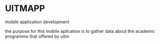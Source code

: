 # UITMAPP
mobile application development 

the purpose for this mobile aplication is to gather data about the academic programme that offered by uitm
